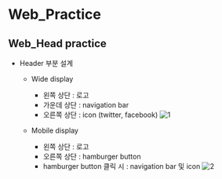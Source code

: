 # Web_Practice   

  ## Web_Head practice
  
   * Header 부분 설계
      * Wide display
        * 왼쪽 상단 : 로고
        * 가운데 상단 : navigation bar
        * 오른쪽 상단 : icon (twitter, facebook)
        ![1](https://user-images.githubusercontent.com/47622991/121132155-bc3b7080-c86b-11eb-8666-5feb077aa3e1.PNG)

      * Mobile display
        * 왼쪽 상단 : 로고
        * 오른쪽 상단 : hamburger button
        * hamburger button 클릭 시 : navigation bar 및 icon
        ![2](https://user-images.githubusercontent.com/47622991/121132182-c52c4200-c86b-11eb-8af7-4122ee318c36.PNG)

 
    
